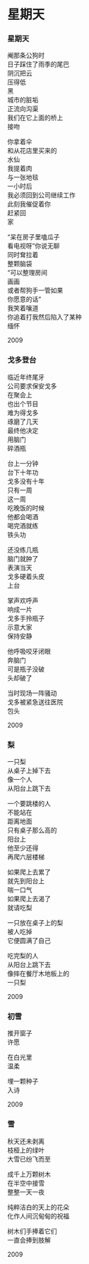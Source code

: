 # 星期天

### 星期天

阉那条公狗时  
日子踩住了雨季的尾巴  
阴沉把云  
压得低  
黑  
城市的脏垢  
正流向沟渠  
我们在它上面的桥上  
接吻  

你拿着伞  
和从花店里买来的  
水仙  
我提着肉  
与一张地毯  
一小时后  
我必须回到公司继续工作  
此刻我催促着你  
赶紧回  
家  

“呆在房子里嗑瓜子  
看电视呀”你说无聊  
同时耷拉着  
整颗脑袋  
“可以整理房间  
画画  
或者帮狗手一管如果  
你愿意的话”  
我笑着嚷道  
你追着打我然后陷入了某种  
缅怀  

2009

### 戈多登台

临近年终尾牙  
公司要求保安戈多  
在聚会上  
也出个节目  
难为得戈多  
琢磨了几天  
最终他决定  
用脑门  
碎酒瓶  

台上一分钟  
台下十年功  
戈多没有十年  
只有一周  
这一周  
吃晚饭的时候  
他都会喝酒  
喝完酒就练  
铁头功  

还没练几瓶  
脑门就肿了  
表演当天  
戈多硬着头皮  
上台  

掌声欢呼声  
响成一片  
戈多手拎瓶子  
示意大家  
保持安静  

他呼吸咬牙闭眼  
奔脑门  
可是瓶子没破  
头却破了  

当时现场一阵骚动  
戈多被紧急送往医院  
包头  

2009

### 梨

一只梨  
从桌子上掉下去  
像一个人  
从阳台上跳下去  

一个要跳楼的人  
不能站在  
距离地面  
只有桌子那么高的  
阳台上  
他至少还得  
再爬六层楼梯  

如果爬上去累了  
就先到阳台上  
喘一口气  
如果爬上去渴了  
就请吃梨  

一只放在桌子上的梨  
被人吃掉  
它便圆满了自己  

吃完梨的人  
从阳台上跳下去  
像摔在餐厅木地板上的  
一只梨  

2009

### 初雪

推开窗子  
许愿  

在白光里  
温柔  

埋一颗种子  
入诗  

2009

### 雪

秋天还未剥离  
枝桠上的绿叶  
大雪已纷飞而至  

成千上万颗树木  
在半空中接雪  
整整一天一夜  

纯粹洁白的天上的花朵  
化作人间沉甸甸的祝福  

树木们手捧着它们  
一直会捧到肢解  

2009
